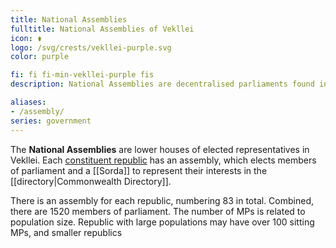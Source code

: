 ```yaml
---
title: National Assemblies
fulltitle: National Assemblies of Vekllei
icon: ⚱️
logo: /svg/crests/vekllei-purple.svg
color: purple

fi: fi fi-min-vekllei-purple fis
description: National Assemblies are decentralised parliaments found in each constituent republic in Vekllei.

aliases:
- /assembly/
series: government
---
```

The <span class="fi fi-min-vekllei-purple fis"></span> **National Assemblies** are lower houses of elected representatives in Vekllei. Each [constituent republic](/republics/) has an assembly, which elects members of parliament and a [[Sorda]] to represent their interests in the [[directory|Commonwealth Directory]].

There is an assembly for each republic, numbering 83 in total. Combined, there are 1520 members of parliament. The number of MPs is related to population size. Republic with large populations may have over 100 sitting MPs, and smaller republics

